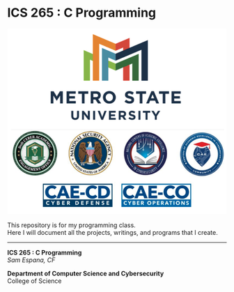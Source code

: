 # ICS 265 : C Programming  

![Logo](logo.png)

This repository is for my programming class.  
Here I will document all the projects, writings, and programs that I create.  

---

**ICS 265 : C Programming**  
*Sam Espana, CF*  

**Department of Computer Science and Cybersecurity**  
College of Science
